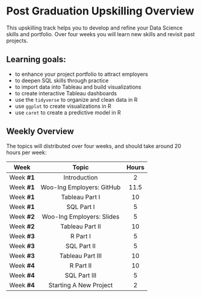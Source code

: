 # Post Graduation Upskilling Overview

This upskilling track helps you to develop and refine your Data Science skills and portfolio. Over four weeks you will learn new skills and revisit past projects.

## Learning goals:
- to enhance your project portfolio to attract employers
- to deepen SQL skills through practice
- to import data into Tableau and build visualizations 
- to create interactive Tableau dashboards
- use the `tidyverse` to organize and clean data in R
- use `ggplot` to create visualizations in R
- use `caret` to create a predictive model in R


## Weekly Overview
The topics will distributed over four weeks, and should take around 20 hours per week:

| Week | Topic | Hours |
| :---: | :---: |  :---: | 
| Week **#1** | Introduction | 2 |
| Week **#1** | Woo-Ing Employers: GitHub | 11.5 |
| Week **#1** | Tableau Part I | 10 |
| Week **#1** | SQL Part I | 5 |
| Week **#2** | Woo-Ing Employers: Slides | 5 |
| Week **#2** | Tableau Part II | 10 |
| Week **#3** | R Part I | 5 |
| Week **#3** | SQL Part II | 5 |
| Week **#3** | Tableau Part III | 10 |
| Week **#4** | R Part II | 10 |
| Week **#4** | SQL Part III | 5 |
| Week **#4** | Starting A New Project | 2 |

